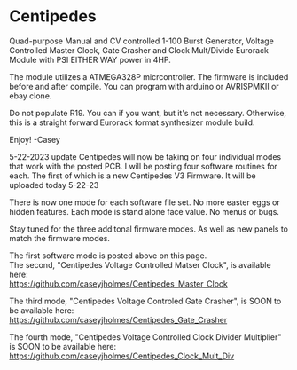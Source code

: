 # Centipedes
Quad-purpose Manual and CV controlled 1-100 Burst Generator, Voltage Controlled Master Clock, Gate Crasher and Clock Mult/Divide Eurorack Module with PSI EITHER WAY power in 4HP.

The module utilizes a ATMEGA328P micrcontroller. The firmware is included before and after compile. You can program with arduino or AVRISPMKII or ebay clone.

Do not populate R19. You can if you want, but it's not necessary. 
Otherwise, this is a straight forward Eurorack format synthesizer module build. 

Enjoy! 
-Casey

5-22-2023 update
Centipedes will now be taking on four individual modes that work with the posted PCB. I will be posting four software routines for each. 
The first of which is a new Centipedes V3 Firmware. It will be uploaded today 5-22-23

There is now one mode for each software file set. No more easter eggs or hidden features. Each mode is stand alone face value. No menus or bugs.

Stay tuned for the three additonal firmware modes. As well as new panels to match the firmware modes.

The first software mode is posted above on this page.                                                                             
The second, "Centipedes Voltage Controlled Matser Clock", is available here:                                                                     
https://github.com/caseyjholmes/Centipedes_Master_Clock

The third mode, "Centipedes Voltage Controled Gate Crasher", is SOON to be available here:                                                                   
https://github.com/caseyjholmes/Centipedes_Gate_Crasher

The fourth mode, "Centipedes Voltage Controlled Clock Divider Multiplier" is SOON to be available here:                                                             
https://github.com/caseyjholmes/Centipedes_Clock_Mult_Div

